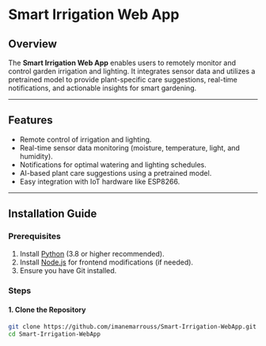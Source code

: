 # Smart Irrigation Web App

## Overview

The **Smart Irrigation Web App** enables users to remotely monitor and control garden irrigation and lighting. It integrates sensor data and utilizes a pretrained model to provide plant-specific care suggestions, real-time notifications, and actionable insights for smart gardening.

---

## Features

- Remote control of irrigation and lighting.
- Real-time sensor data monitoring (moisture, temperature, light, and humidity).
- Notifications for optimal watering and lighting schedules.
- AI-based plant care suggestions using a pretrained model.
- Easy integration with IoT hardware like ESP8266.

---

## Installation Guide

### Prerequisites

1. Install [Python](https://www.python.org/downloads/) (3.8 or higher recommended).
2. Install [Node.js](https://nodejs.org/) for frontend modifications (if needed).
3. Ensure you have Git installed.

### Steps

#### 1. Clone the Repository

```bash
git clone https://github.com/imanemarrouss/Smart-Irrigation-WebApp.git
cd Smart-Irrigation-WebApp
